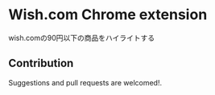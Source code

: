 # Wish.com Chrome extension

wish.comの90円以下の商品をハイライトする

## Contribution

Suggestions and pull requests are welcomed!.

